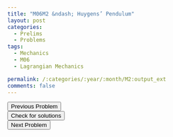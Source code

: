 ```yaml
---
title: "M06M2 &ndash; Huygens’ Pendulum"
layout: post
categories:
  - Prelims
  - Problems
tags:
  - Mechanics
  - M06
  - Lagrangian Mechanics

permalink: /:categories/:year/:month/M2:output_ext
comments: false
---
```

<object data="2006M2M.pdf" type="application/pdf" width="100%" height="500"></object>

<div class='navbar'>
	<div float='left'><button onclick="window.location='M1.html'" >Previous Problem</button></div>
	<div float='center'><button onclick="window.location='https://princetonprelim.com/prelim/17/'">Check for solutions</button></div>
	<div float='right'><button onclick="window.location='M3.html'" > Next Problem</button></div>
</div>
